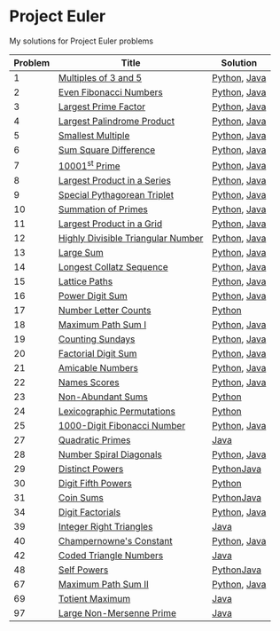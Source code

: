 # Project Euler  
My solutions for Project Euler problems
&nbsp;  

| Problem | Title | Solution|
|---------|-------|---------|
|1|[Multiples of 3 and 5](https://projecteuler.net/problem=1)|[Python](./python/problem-1.py), [Java](./java/problem-1.java)|
|2|[Even Fibonacci Numbers](https://projecteuler.net/problem=2)|[Python](./python/problem-2.py), [Java](./java/problem-2.java)|
|3|[Largest Prime Factor](https://projecteuler.net/problem=3)|[Python](./python/problem-3.py), [Java](./java/problem-3.java)|
|4|[Largest Palindrome Product](https://projecteuler.net/problem=4)|[Python](./python/problem-4.py), [Java](./java/problem-4.java)|
|5|[Smallest Multiple](https://projecteuler.net/problem=5)|[Python](./python/problem-5/py), [Java](./java/problem-5.java)|
|6|[Sum Square Difference](https://projecteuler.net/problem=6)|[Python](./python/problem-6.py), [Java](./java/problem-6.java)|
|7|[10001<sup>st</sup> Prime](https://projecteuler.net/problem=7)|[Python](./python/problem-7.py), [Java](./java/problem-7.java)|
|8|[Largest Product in a Series](https://projecteuler.net/problem=8)|[Python](./python/problem-8.py), [Java](./java/problem-8.java)|
|9|[Special Pythagorean Triplet](https://projecteuler.net/problem=9)|[Python](./python/problem-9.py), [Java](./java/problem-9.java)|
|10|[Summation of Primes](https://projecteuler.net/problem=10)|[Python](./python/problem-10.py), [Java](./java/problem-10.java)|
|11|[Largest Product in a Grid](https://projecteuler.net/problem=11)|[Python](./python/problem-11.py), [Java](./java/problem-11.java)|
|12|[Highly Divisible Triangular Number](https://projecteuler.net/problem=12)|[Python](./python/problem-12.py), [Java](./java/problem-12.java)|
|13|[Large Sum](https://projecteuler.net/problem=13)|[Python](./python/problem-13.py), [Java](./java/problem-13.java)|
|14|[Longest Collatz Sequence](https://projecteuler.net/problem=14)|[Python](./python/problem-14.py), [Java](./java/problem-14.java)|
|15|[Lattice Paths](https://projecteuler.net/problem=15)|[Python](./python/problem-16.py), [Java](./java/problem-15.java)|
|16|[Power Digit Sum](https://projecteuler.net/problem=16)|[Python](./python/problem-16.py), [Java](./java/problem-16.java)|
|17|[Number Letter Counts](https://projecteuler.net/problem=17)|[Python](./python/problem-17.py)|
|18|[Maximum Path Sum I](https://projecteuler.net/problem=18)|[Python](./python/problem-18.py), [Java](./java/problem-18.java)|
|19|[Counting Sundays](https://projecteuler.net/problem=19)|[Python](./python/problem-19.py), [Java](./java/problem-19.java)|
|20|[Factorial Digit Sum](https://projecteuler.net/problem=20)|[Python](./python/problem-20.py), [Java](./java/problem-20.java)|
|21|[Amicable Numbers](https://projecteuler.net/problem=21)|[Python](./python/problem-21.py), [Java](./java/problem-21.java)|
|22|[Names Scores](https://projecteuler.net/problem=22)|[Python](./python/problem-22.py), [Java](./java/problem-22.java)|
|23|[Non-Abundant Sums](https://projecteuler.net/problem=23)|[Python](./python/problem-23.py)|
|24|[Lexicographic Permutations](https://projecteuler.net/problem=24)|[Python](./python/problem-24.py)|
|25|[1000-Digit Fibonacci Number](https://projecteuler.net/problem=25)|[Python](./python/problem-25.py), [Java](./java/problem-25.java)|
|27|[Quadratic Primes](https://projecteuler.net/problem=27)|[Java](./java/problem-27.java)|
|28|[Number Spiral Diagonals](https://projecteuler.net/problem=28)|[Python](./python/problem-28.py), [Java](./java/problem-28.java)|
|29|[Distinct Powers](https://projecteuler.net/problem=29)|[Python](./python/problem-29.py)[Java](./java/problem-29.java)|
|30|[Digit Fifth Powers](https://projecteuler.net/problem=30)|[Python](./python/problem-30.py)|
|31|[Coin Sums](https://projecteuler.net/problem=31)|[Python](./python/problem-31.py)[Java](./java/problem-31.java)|
|34|[Digit Factorials](https://projecteuler.net/problem=34)|[Python](./python/problem-34.py), [Java](./java/problem-34.java)|
|39|[Integer Right Triangles](https://projecteuler.net/problem=39)|[Java](./java/problem-39.java)|
|40|[Champernowne's Constant](https://projecteuler.net/problem=40)|[Python](./python/problem-40.py), [Java](./java/problem-40.java)|
|42|[Coded Triangle Numbers](https://projecteuler.net/problem=42)|[Java](./java/problem-42.java)|
|48|[Self Powers](https://projecteuler.net/problem=48)|[Python](./python/problem-48.py)[Java](./java/problem-48.java)|
|67|[Maximum Path Sum II](https://projecteuler.net/problem=67)|[Python](./python/problem-67.py), [Java](./java/problem-67.java)|
|69|[Totient Maximum](https://projecteuler.net/problem=69)|[Java](./java/problem-69.java)|
|97|[Large Non-Mersenne Prime](https://projecteuler.net/problem=97)|[Java](.java/problem-97.java)|